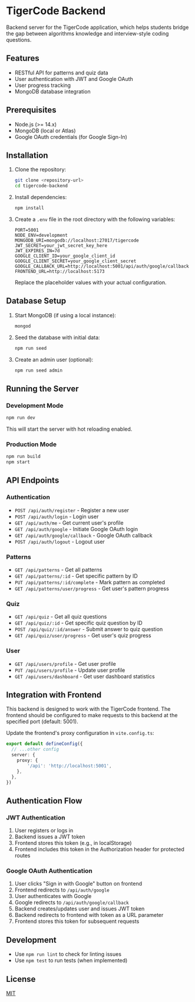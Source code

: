 # TigerCode Backend

Backend server for the TigerCode application, which helps students bridge the gap between algorithms knowledge and interview-style coding questions.

## Features

- RESTful API for patterns and quiz data
- User authentication with JWT and Google OAuth
- User progress tracking
- MongoDB database integration

## Prerequisites

- Node.js (>= 14.x)
- MongoDB (local or Atlas)
- Google OAuth credentials (for Google Sign-In)

## Installation

1. Clone the repository:
   ```bash
   git clone <repository-url>
   cd tigercode-backend
   ```

2. Install dependencies:
   ```bash
   npm install
   ```

3. Create a `.env` file in the root directory with the following variables:
   ```
   PORT=5001
   NODE_ENV=development
   MONGODB_URI=mongodb://localhost:27017/tigercode
   JWT_SECRET=your_jwt_secret_key_here
   JWT_EXPIRES_IN=7d
   GOOGLE_CLIENT_ID=your_google_client_id
   GOOGLE_CLIENT_SECRET=your_google_client_secret
   GOOGLE_CALLBACK_URL=http://localhost:5001/api/auth/google/callback
   FRONTEND_URL=http://localhost:5173
   ```

   Replace the placeholder values with your actual configuration.

## Database Setup

1. Start MongoDB (if using a local instance):
   ```bash
   mongod
   ```

2. Seed the database with initial data:
   ```bash
   npm run seed
   ```

3. Create an admin user (optional):
   ```bash
   npm run seed admin
   ```

## Running the Server

### Development Mode

```bash
npm run dev
```

This will start the server with hot reloading enabled.

### Production Mode

```bash
npm run build
npm start
```

## API Endpoints

### Authentication

- `POST /api/auth/register` - Register a new user
- `POST /api/auth/login` - Login user
- `GET /api/auth/me` - Get current user's profile
- `GET /api/auth/google` - Initiate Google OAuth login
- `GET /api/auth/google/callback` - Google OAuth callback
- `POST /api/auth/logout` - Logout user

### Patterns

- `GET /api/patterns` - Get all patterns
- `GET /api/patterns/:id` - Get specific pattern by ID
- `PUT /api/patterns/:id/complete` - Mark pattern as completed
- `GET /api/patterns/user/progress` - Get user's pattern progress

### Quiz

- `GET /api/quiz` - Get all quiz questions
- `GET /api/quiz/:id` - Get specific quiz question by ID
- `POST /api/quiz/:id/answer` - Submit answer to quiz question
- `GET /api/quiz/user/progress` - Get user's quiz progress

### User

- `GET /api/users/profile` - Get user profile
- `PUT /api/users/profile` - Update user profile
- `GET /api/users/dashboard` - Get user dashboard statistics

## Integration with Frontend

This backend is designed to work with the TigerCode frontend. The frontend should be configured to make requests to this backend at the specified port (default: 5001).

Update the frontend's proxy configuration in `vite.config.ts`:

```typescript
export default defineConfig({
  // ...other config
  server: {
    proxy: {
        '/api': 'http://localhost:5001',
    },
  },
})
```

## Authentication Flow

### JWT Authentication

1. User registers or logs in
2. Backend issues a JWT token
3. Frontend stores this token (e.g., in localStorage)
4. Frontend includes this token in the Authorization header for protected routes

### Google OAuth Authentication

1. User clicks "Sign in with Google" button on frontend
2. Frontend redirects to `/api/auth/google`
3. User authenticates with Google
4. Google redirects to `/api/auth/google/callback`
5. Backend creates/updates user and issues JWT token
6. Backend redirects to frontend with token as a URL parameter
7. Frontend stores this token for subsequent requests

## Development

- Use `npm run lint` to check for linting issues
- Use `npm test` to run tests (when implemented)

## License

[MIT](LICENSE)